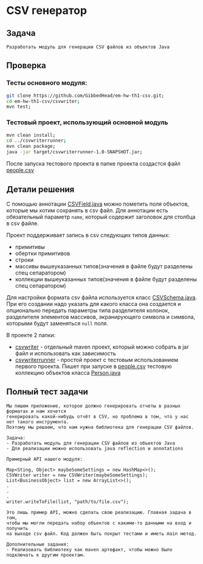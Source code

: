 # CSV генератор

## Задача

    Разработать модуль для генерации CSV файлов из объектов Java

## Проверка

### Тесты основного модуля:

```bash
git clone https://github.com/GibbedHead/em-hw-th1-csv.git;
cd em-hw-th1-csv/csvwriter;
mvn test;
```

### Тестовый проект, использующий основной модуль

```bash
mvn clean install;
cd ../csvwriterrunner;
mvn clean package;
java -jar target/csvwriterrunner-1.0-SNAPSHOT.jar;
```

После запуска тестового проекта в папке проекта создастся файл [people.csv](csvwriterrunner%2Fcsv%2Fpeople.csv)

## Детали решения

С помощью аннотации [CSVField.java](csvwriter%2Fsrc%2Fmain%2Fjava%2Fru%2Fchaplyginma%2Fcsvwriter%2Fannotation%2FCSVField.java) можно пометить поля объектов, которые мы хотим сохранять в csv файл. Для аннотации есть обязательный параметр `name`, который содержит заголовок для столбца в csv файле.

Проект поддерживает запись в csv следующих типов данных:
* примитивы
* обертки примитивов
* строки
* массивы вышеуказанных типов(значения в файле будут разделены спец сепаратором)
* коллекции вышеуказанных типов(значения в файле будут разделены спец сепаратором)

Для настройки формата csv файла используется класс [CSVSchema.java](csvwriter%2Fsrc%2Fmain%2Fjava%2Fru%2Fchaplyginma%2Fcsvwriter%2Fschema%2FCSVSchema.java). При его создании надо указать для какого класса она создается и опционально передать параметры типа разделителя колонок, разделителя элементов массивов, экранирующего символа и символа, которыми будут заменяться `null` поля.

В проекте 2 папки:
- [csvwriter](csvwriter) - отдельный maven проект, который можно собрать в jar файл и использовать как зависимость
- [csvwriterrunner](csvwriterrunner) - простой проект с тестовым использованием первого проекта. Пишет при запуске в [people.csv](csv%2Fpeople.csv) тестовую коллекцию объектов класса [Person.java](csvwriterrunner%2Fsrc%2Fmain%2Fjava%2Fru%2Fchaplyginma%2Fdomain%2FPerson.java)




## Полный тест задачи
```
Мы пишем приложение, которое должно генерировать отчеты в разных форматах и нам хочется
генерировать какой-нибудь отчёт в CSV, но проблема в том, что у нас нет такого инструмента.
Поэтому мы решаем, что нам нужна библиотека для генерации CSV файлов.

Задача:
- Разработать модуль для генерации CSV файлов из объектов Java
- Для реализации можно использовать java reflection и annotations

Примерный API нашего модуля:

Map<Sting, Object> maybeSomeSettings = new HashMap<>();
CSVWriter writer = new CSVWriter(maybeSomeSettings);
List<BusinessObject> list = new ArrayList<>();
.
.
.
writer.writeToFile(list, "path/to/file.csv");

Это лишь пример API, можно сделать свою реализацию. Главная задача в том,
чтобы мы могли передать набор объектов с какими-то данными на вход и получить
на выходе csv файл. Код должен быть покрыт тестами и иметь main метод.

Дополнительные задания:
- Реализовать библиотеку как maven артефакт, чтобы можно было подключать к другим проектам.
```